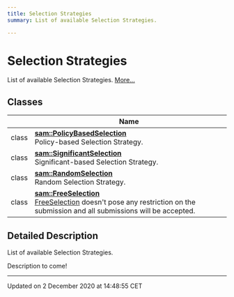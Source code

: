 ```yaml
---
title: Selection Strategies
summary: List of available Selection Strategies.  

---
```


# Selection Strategies




List of available Selection Strategies.  [More...](#detailed-description)






## Classes

|                | Name           |
| -------------- | -------------- |
| class | **[sam::PolicyBasedSelection](/doxygen/Classes/classsam_1_1_policy_based_selection/)** <br>Policy-based Selection Strategy.  |
| class | **[sam::SignificantSelection](/doxygen/Classes/classsam_1_1_significant_selection/)** <br>Significant-based Selection Strategy.  |
| class | **[sam::RandomSelection](/doxygen/Classes/classsam_1_1_random_selection/)** <br>Random Selection Strategy.  |
| class | **[sam::FreeSelection](/doxygen/Classes/classsam_1_1_free_selection/)** <br>[FreeSelection]() doesn't pose any restriction on the submission and all submissions will be accepted.  |








## Detailed Description

List of available Selection Strategies. 


























Description to come! 








-------------------------------

Updated on  2 December 2020 at 14:48:55 CET